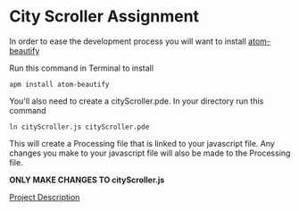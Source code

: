 # City Scroller Assignment
In order to ease the development process you will want to install [atom-beautify](https://atom.io/packages/atom-beautify#usage)

Run this command in Terminal to install

`apm install atom-beautify`

You'll also need to create a cityScroller.pde. In your directory run this command

`ln cityScroller.js cityScroller.pde`

This will create a Processing file that is linked to your javascript file. Any changes you make to your javascript file will also be made to the Processing file. 

**ONLY MAKE CHANGES TO cityScroller.js**

[Project Description](https://docs.google.com/document/d/1Vv7TAn-_sxPSjA6lv_ACV7W6QJHONLqpRuDaeFO7zgk/edit?usp=sharing)
